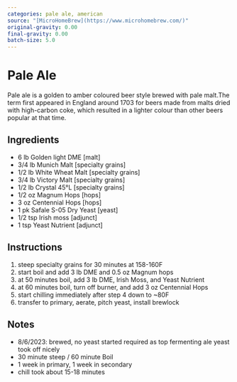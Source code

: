 ```yaml
---
categories: pale ale, american
source: "[MicroHomeBrew](https://www.microhomebrew.com/)"
original-gravity: 0.00
final-gravity: 0.00
batch-size: 5.0
---
```


# Pale Ale

Pale ale is a golden to amber coloured beer style brewed with pale malt.The term first appeared in England around 1703 for beers made from malts dried with high-carbon coke, which resulted in a lighter colour than other beers popular at that time.

## Ingredients

- 6 lb Golden light DME [malt]
- 3/4 lb Munich Malt [specialty grains]
- 1/2 lb White Wheat Malt [specialty grains]
- 3/4 lb Victory Malt [specialty grains]
- 1/2 lb Crystal 45°L [specialty grains]
- 1/2 oz Magnum Hops [hops]
- 3 oz Centennial Hops [hops]
- 1 pk Safale S-05 Dry Yeast [yeast]
- 1/2 tsp Irish moss [adjunct]
- 1 tsp Yeast Nutrient [adjunct]

## Instructions

1. steep specialty grains for 30 minutes at 158-160F
2. start boil and add 3 lb DME and 0.5 oz Magnum hops
3. at 50 minutes boil, add 3 lb DME, Irish Moss, and Yeast Nutrient
4. at 60 minutes boil, turn off burner, and add 3 oz Centennial Hops
5. start chilling immediately after step 4 down to ~80F
6. transfer to primary, aerate, pitch yeast, install brewlock

## Notes
* 8/6/2023: brewed, no yeast started required as top fermenting ale yeast took off nicely
* 30 minute steep / 60 minute Boil
* 1 week in primary, 1 week in secondary
* chill took about 15-18 minutes
